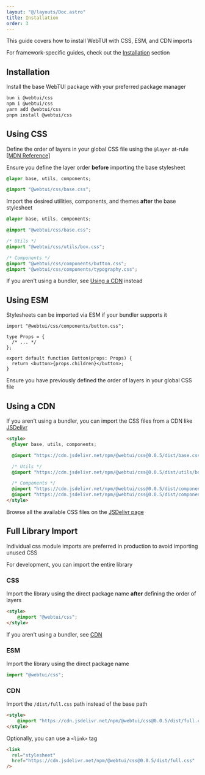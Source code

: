 ```yaml
---
layout: "@/layouts/Doc.astro"
title: Installation
order: 3
---
```


This guide covers how to install WebTUI with CSS, ESM, and CDN imports

For framework-specific guides, check out the [Installation](/installation/nextjs) section

## Installation

Install the base WebTUI package with your preferred package manager

```bash
bun i @webtui/css
npm i @webtui/css
yarn add @webtui/css
pnpm install @webtui/css
```

## Using CSS

Define the order of layers in your global CSS file using the `@layer` at-rule [[MDN Reference]](https://developer.mozilla.org/en-US/docs/Web/CSS/@layer)

Ensure you define the layer order **before** importing the base stylesheet

```css
@layer base, utils, components;

@import "@webtui/css/base.css";
```

Import the desired utilities, components, and themes **after** the base stylesheet

```css
@layer base, utils, components;

@import "@webtui/css/base.css";

/* Utils */
@import "@webtui/css/utils/box.css";

/* Components */
@import "@webtui/css/components/button.css";
@import "@webtui/css/components/typography.css";
```

If you aren't using a bundler, see [Using a CDN](#using-a-cdn) instead

## Using ESM

Stylesheets can be imported via ESM if your bundler supports it

```tsx
import "@webtui/css/components/button.css";

type Props = {
  /* ... */
};

export default function Button(props: Props) {
  return <button>{props.children}</button>;
}
```

Ensure you have previously defined the order of layers in your global CSS file

## Using a CDN

If you aren't using a bundler, you can import the CSS files from a CDN like [JSDelivr](https://www.jsdelivr.com/)

```html
<style>
  @layer base, utils, components;

  @import "https://cdn.jsdelivr.net/npm/@webtui/css@0.0.5/dist/base.css";

  /* Utils */
  @import "https://cdn.jsdelivr.net/npm/@webtui/css@0.0.5/dist/utils/box.css";

  /* Components */
  @import "https://cdn.jsdelivr.net/npm/@webtui/css@0.0.5/dist/components/button.css";
  @import "https://cdn.jsdelivr.net/npm/@webtui/css@0.0.5/dist/components/typography.css";
</style>
```

Browse all the available CSS files on the [JSDelivr page](https://cdn.jsdelivr.net/npm/@webtui/css/dist/)

## Full Library Import

Individual css module imports are preferred in production to avoid importing unused CSS

For development, you can import the entire library

### CSS

Import the library using the direct package name **after** defining the order of layers

```html
<style>
    @import "@webtui/css";
</style>
```

If you aren't using a bundler, see [CDN](#cdn)

### ESM

Import the library using the direct package name

```js
import "@webtui/css";
```

### CDN

Import the `/dist/full.css` path instead of the base path

```html
<style>
    @import "https://cdn.jsdelivr.net/npm/@webtui/css@0.0.5/dist/full.css";
</style>
```

Optionally, you can use a `<link>` tag

```html
<link
  rel="stylesheet"
  href="https://cdn.jsdelivr.net/npm/@webtui/css@0.0.5/dist/full.css"
/>
```
